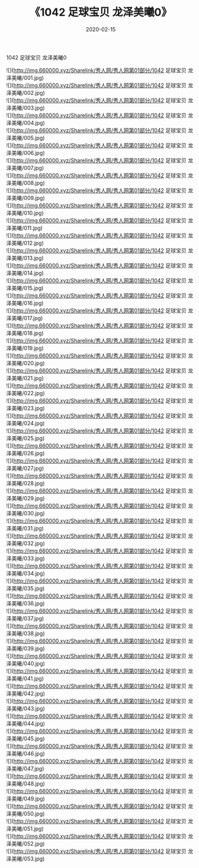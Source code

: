 ﻿---
layout: post
title:  《1042 足球宝贝 龙泽美曦0》
date:   2020-02-15
img: http://img.660000.xyz/Sharelink/秀人网/秀人网第01部分/1042 足球宝贝 龙泽美曦0/000.jpg
categories: [美女, 清纯, 唯美]
---

1042 足球宝贝 龙泽美曦0

  ![](http://img.660000.xyz/Sharelink/秀人网/秀人网第01部分/1042 足球宝贝 龙泽美曦/001.jpg) <br> ![](http://img.660000.xyz/Sharelink/秀人网/秀人网第01部分/1042 足球宝贝 龙泽美曦/002.jpg) <br> ![](http://img.660000.xyz/Sharelink/秀人网/秀人网第01部分/1042 足球宝贝 龙泽美曦/003.jpg) <br> ![](http://img.660000.xyz/Sharelink/秀人网/秀人网第01部分/1042 足球宝贝 龙泽美曦/004.jpg) <br> ![](http://img.660000.xyz/Sharelink/秀人网/秀人网第01部分/1042 足球宝贝 龙泽美曦/005.jpg) <br> ![](http://img.660000.xyz/Sharelink/秀人网/秀人网第01部分/1042 足球宝贝 龙泽美曦/006.jpg) <br> ![](http://img.660000.xyz/Sharelink/秀人网/秀人网第01部分/1042 足球宝贝 龙泽美曦/007.jpg) <br> ![](http://img.660000.xyz/Sharelink/秀人网/秀人网第01部分/1042 足球宝贝 龙泽美曦/008.jpg) <br> ![](http://img.660000.xyz/Sharelink/秀人网/秀人网第01部分/1042 足球宝贝 龙泽美曦/009.jpg) <br> ![](http://img.660000.xyz/Sharelink/秀人网/秀人网第01部分/1042 足球宝贝 龙泽美曦/010.jpg) <br> ![](http://img.660000.xyz/Sharelink/秀人网/秀人网第01部分/1042 足球宝贝 龙泽美曦/011.jpg) <br> ![](http://img.660000.xyz/Sharelink/秀人网/秀人网第01部分/1042 足球宝贝 龙泽美曦/012.jpg) <br> ![](http://img.660000.xyz/Sharelink/秀人网/秀人网第01部分/1042 足球宝贝 龙泽美曦/013.jpg) <br> ![](http://img.660000.xyz/Sharelink/秀人网/秀人网第01部分/1042 足球宝贝 龙泽美曦/014.jpg) <br> ![](http://img.660000.xyz/Sharelink/秀人网/秀人网第01部分/1042 足球宝贝 龙泽美曦/015.jpg) <br> ![](http://img.660000.xyz/Sharelink/秀人网/秀人网第01部分/1042 足球宝贝 龙泽美曦/016.jpg) <br> ![](http://img.660000.xyz/Sharelink/秀人网/秀人网第01部分/1042 足球宝贝 龙泽美曦/017.jpg) <br> ![](http://img.660000.xyz/Sharelink/秀人网/秀人网第01部分/1042 足球宝贝 龙泽美曦/018.jpg) <br> ![](http://img.660000.xyz/Sharelink/秀人网/秀人网第01部分/1042 足球宝贝 龙泽美曦/019.jpg) <br> ![](http://img.660000.xyz/Sharelink/秀人网/秀人网第01部分/1042 足球宝贝 龙泽美曦/020.jpg) <br> ![](http://img.660000.xyz/Sharelink/秀人网/秀人网第01部分/1042 足球宝贝 龙泽美曦/021.jpg) <br> ![](http://img.660000.xyz/Sharelink/秀人网/秀人网第01部分/1042 足球宝贝 龙泽美曦/022.jpg) <br> ![](http://img.660000.xyz/Sharelink/秀人网/秀人网第01部分/1042 足球宝贝 龙泽美曦/023.jpg) <br> ![](http://img.660000.xyz/Sharelink/秀人网/秀人网第01部分/1042 足球宝贝 龙泽美曦/024.jpg) <br> ![](http://img.660000.xyz/Sharelink/秀人网/秀人网第01部分/1042 足球宝贝 龙泽美曦/025.jpg) <br> ![](http://img.660000.xyz/Sharelink/秀人网/秀人网第01部分/1042 足球宝贝 龙泽美曦/026.jpg) <br> ![](http://img.660000.xyz/Sharelink/秀人网/秀人网第01部分/1042 足球宝贝 龙泽美曦/027.jpg) <br> ![](http://img.660000.xyz/Sharelink/秀人网/秀人网第01部分/1042 足球宝贝 龙泽美曦/028.jpg) <br> ![](http://img.660000.xyz/Sharelink/秀人网/秀人网第01部分/1042 足球宝贝 龙泽美曦/029.jpg) <br> ![](http://img.660000.xyz/Sharelink/秀人网/秀人网第01部分/1042 足球宝贝 龙泽美曦/030.jpg) <br> ![](http://img.660000.xyz/Sharelink/秀人网/秀人网第01部分/1042 足球宝贝 龙泽美曦/031.jpg) <br> ![](http://img.660000.xyz/Sharelink/秀人网/秀人网第01部分/1042 足球宝贝 龙泽美曦/032.jpg) <br> ![](http://img.660000.xyz/Sharelink/秀人网/秀人网第01部分/1042 足球宝贝 龙泽美曦/033.jpg) <br> ![](http://img.660000.xyz/Sharelink/秀人网/秀人网第01部分/1042 足球宝贝 龙泽美曦/034.jpg) <br> ![](http://img.660000.xyz/Sharelink/秀人网/秀人网第01部分/1042 足球宝贝 龙泽美曦/035.jpg) <br> ![](http://img.660000.xyz/Sharelink/秀人网/秀人网第01部分/1042 足球宝贝 龙泽美曦/036.jpg) <br> ![](http://img.660000.xyz/Sharelink/秀人网/秀人网第01部分/1042 足球宝贝 龙泽美曦/037.jpg) <br> ![](http://img.660000.xyz/Sharelink/秀人网/秀人网第01部分/1042 足球宝贝 龙泽美曦/038.jpg) <br> ![](http://img.660000.xyz/Sharelink/秀人网/秀人网第01部分/1042 足球宝贝 龙泽美曦/039.jpg) <br> ![](http://img.660000.xyz/Sharelink/秀人网/秀人网第01部分/1042 足球宝贝 龙泽美曦/040.jpg) <br> ![](http://img.660000.xyz/Sharelink/秀人网/秀人网第01部分/1042 足球宝贝 龙泽美曦/041.jpg) <br> ![](http://img.660000.xyz/Sharelink/秀人网/秀人网第01部分/1042 足球宝贝 龙泽美曦/042.jpg) <br> ![](http://img.660000.xyz/Sharelink/秀人网/秀人网第01部分/1042 足球宝贝 龙泽美曦/043.jpg) <br> ![](http://img.660000.xyz/Sharelink/秀人网/秀人网第01部分/1042 足球宝贝 龙泽美曦/044.jpg) <br> ![](http://img.660000.xyz/Sharelink/秀人网/秀人网第01部分/1042 足球宝贝 龙泽美曦/045.jpg) <br> ![](http://img.660000.xyz/Sharelink/秀人网/秀人网第01部分/1042 足球宝贝 龙泽美曦/046.jpg) <br> ![](http://img.660000.xyz/Sharelink/秀人网/秀人网第01部分/1042 足球宝贝 龙泽美曦/047.jpg) <br> ![](http://img.660000.xyz/Sharelink/秀人网/秀人网第01部分/1042 足球宝贝 龙泽美曦/048.jpg) <br> ![](http://img.660000.xyz/Sharelink/秀人网/秀人网第01部分/1042 足球宝贝 龙泽美曦/049.jpg) <br> ![](http://img.660000.xyz/Sharelink/秀人网/秀人网第01部分/1042 足球宝贝 龙泽美曦/050.jpg) <br> ![](http://img.660000.xyz/Sharelink/秀人网/秀人网第01部分/1042 足球宝贝 龙泽美曦/051.jpg) <br> ![](http://img.660000.xyz/Sharelink/秀人网/秀人网第01部分/1042 足球宝贝 龙泽美曦/052.jpg) <br> ![](http://img.660000.xyz/Sharelink/秀人网/秀人网第01部分/1042 足球宝贝 龙泽美曦/053.jpg) <br>